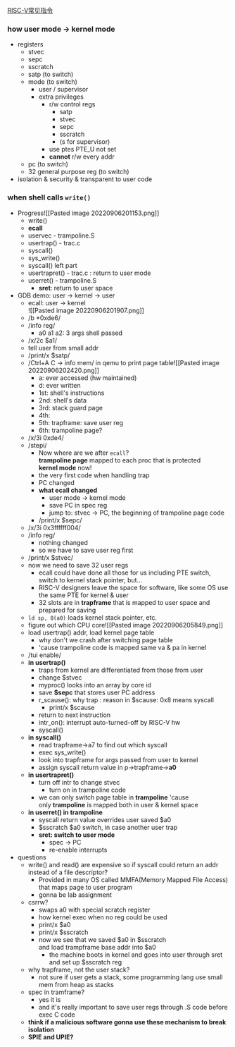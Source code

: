 [RISC-V常见指令](https://www.cnblogs.com/truelycloud/p/10807398.html)
### how user mode -> kernel mode
* registers
	* stvec
	* sepc
	* sscratch
	* satp (to switch)
	* mode (to switch)
		* user / supervisor 
		* extra privileges
			* r/w control regs
				* satp 
				* stvec
				* sepc
				* sscratch
				* (s for supervisor)
			* use ptes PTE_U not set
			* **cannot** r/w every addr
	* pc (to switch)
	* 32 general purpose reg (to switch)
* isolation & security & transparent to user code
### when shell calls `write()`
* Progress![[Pasted image 20220906201153.png]]
	* write()
	* **ecall**
	* uservec - trampoline.S
	* usertrap() - trac.c
	* syscall()
	* sys_write()
	* syscall() left part
	* usertrapret() - trac.c : return to user mode
	* userret() - trampoline.S
		* **sret**: return to user space
* GDB demo: user -> kernel -> user
	* ecall: user -> kernel<br >![[Pasted image 20220906201907.png]]
	* /b \*0xde6/
	* /info reg/
		* a0 a1 a2: 3 args shell passed
	* /x/2c $a1/
	* tell user from small addr
	* /print/x $satp/
	* /Ctrl+A C -> info mem/ in qemu to print page table![[Pasted image 20220906202420.png]]
		* a: ever accessed (hw maintained)
		* d: ever written
		* 1st: shell's instructions
		* 2nd: shell's data
		* 3rd: stack guard page
		* 4th: 
		* 5th: trapframe: save user reg
		* 6th: trampoline page?
	* /x/3i 0xde4/
	* /stepi/
		* Now where are we after `ecall`? <br >  **trampoline page** mapped to each proc that is protected<br>  **kernel mode** now!
		* the very first code when handling trap
		* PC changed
		* **what ecall changed**
			* user mode -> kernel mode
			* save PC in spec reg
			* jump to: stvec -> PC, the beginning of trampoline page code
		* /print/x $sepc/
	* /x/3i 0x3ffffff004/
	* /info reg/
		* nothing changed
		* so we have to save user reg first
	* /print/x $stvec/
	* now we need to save 32 user regs
		* ecall could have done all those for us including PTE switch, switch to kernel stack pointer, but...
		* RISC-V designers leave the space for software, like some OS use the same PTE for kernel & user
		* 32 slots are in **trapframe** that is mapped to user space and prepared for saving
	* `ld sp, 8(a0)` loads kernel stack pointer, etc.
	* figure out which CPU core![[Pasted image 20220906205849.png]]
	* load usertrap() addr, load kernel page table
		* why don't we crash after switching page table
		* 'cause trampoline code is mapped same va & pa in kernel
	* /tui enable/
	* **in usertrap()**
		* traps from kernel are differentiated from those from user 
		* change $stvec
		* myproc() looks into an array by core id
		* save **$sepc** that stores user PC address
		* r_scause(): why trap : reason in $scause: 0x8 means syscall
			* print/x  $scause
		* return to next instruction
		* intr_on(): interrupt auto-turned-off by RISC-V hw
		* syscall()
	* **in syscall()**
		* read trapframe->a7 to find out which syscall
		* exec sys_write()
		* look into trapframe for args passed from user to kernel
		* assign syscall return value in p->trapframe->**a0**
	* **in usertrapret()**
		* turn off intr to change stvec
			* turn on in trampoline code
		* we can only switch page table in **trampoline** 'cause <br >only **trampoline** is mapped both in user & kernel space
	* **in userret() in trampoline**
		* syscall return value overrides user saved $a0
		* $sscratch $a0 switch, in case another user trap
		* **sret: switch to user mode**
			* spec -> PC
			* re-enable interrupts
* questions
	* write() and read() are expensive so if syscall could return an addr instead of a file descriptor?
		* Provided in many OS called MMFA(Memory Mapped File Access) that maps page to user program
		* gonna be lab assignment
	* csrrw?
		* swaps a0 with special scratch register
		* how kernel exec when no reg could be used
		* print/x $a0
		* print/x $sscratch
		* now we see that we saved $a0 in $sscratch <br >and load trampframe base addr into $a0
			* the machine boots in kernel and goes into user through sret and set up $sscratch reg
	* why trapframe, not the user stack?
		* not sure if user gets a stack, some programming lang use small mem from heap as stacks
	* spec in tramframe?
		* yes it is
		* and it's really important to save user regs through .S code before exec C code
	* **think if a malicious software gonna use these mechanism to break isolation**
	* **SPIE and UPIE?**

